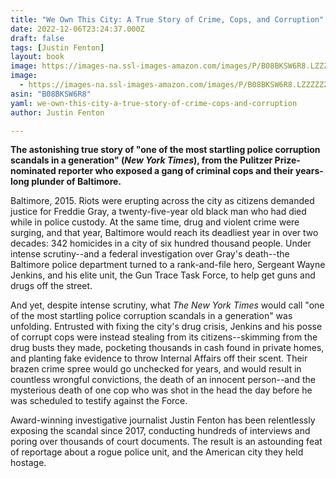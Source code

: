 ```yaml
---
title: "We Own This City: A True Story of Crime, Cops, and Corruption"
date: 2022-12-06T23:24:37.000Z
draft: false
tags: [Justin Fenton]
layout: book
image: https://images-na.ssl-images-amazon.com/images/P/B08BKSW6R8.LZZZZZZZ.jpg
image: 
  - https://images-na.ssl-images-amazon.com/images/P/B08BKSW6R8.LZZZZZZZ.jpg
asin: "B08BKSW6R8"
yaml: we-own-this-city-a-true-story-of-crime-cops-and-corruption
author: Justin Fenton

---
```


**The astonishing true story of "one of the most startling police corruption scandals in a generation" (*New York Times*), from the Pulitzer Prize-nominated reporter who exposed a gang of criminal cops and their years-long plunder of Baltimore.**  
  
Baltimore, 2015. Riots were erupting across the city as citizens demanded justice for Freddie Gray, a twenty-five-year old black man who had died while in police custody. At the same time, drug and violent crime were surging, and that year, Baltimore would reach its deadliest year in over two decades: 342 homicides in a city of six hundred thousand people. Under intense scrutiny--and a federal investigation over Gray's death--the Baltimore police department turned to a rank-and-file hero, Sergeant Wayne Jenkins, and his elite unit, the Gun Trace Task Force, to help get guns and drugs off the street.  
  
And yet, despite intense scrutiny, what *The New York Times* would call "one of the most startling police corruption scandals in a generation" was unfolding. Entrusted with fixing the city's drug crisis, Jenkins and his posse of corrupt cops were instead stealing from its citizens--skimming from the drug busts they made, pocketing thousands in cash found in private homes, and planting fake evidence to throw Internal Affairs off their scent. Their brazen crime spree would go unchecked for years, and would result in countless wrongful convictions, the death of an innocent person--and the mysterious death of one cop who was shot in the head the day before he was scheduled to testify against the Force.  
  
Award-winning investigative journalist Justin Fenton has been relentlessly exposing the scandal since 2017, conducting hundreds of interviews and poring over thousands of court documents. The result is an astounding feat of reportage about a rogue police unit, and the American city they held hostage.